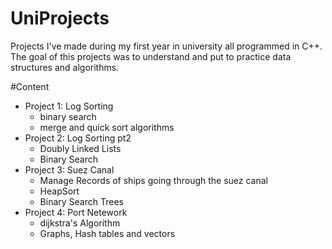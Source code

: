 # UniProjects
Projects I've made during my first year in university all programmed in C++. 
The goal of this projects was to understand and put to practice data structures and algorithms.

#Content
* Project 1: Log Sorting
  * binary search
  * merge and quick sort algorithms
* Project 2: Log Sorting pt2
  * Doubly Linked Lists
  * Binary Search
* Project 3: Suez Canal
  * Manage Records of ships going through the suez canal
  * HeapSort
  * Binary Search Trees
* Project 4: Port Netework
  * dijkstra's Algorithm
  * Graphs, Hash tables and vectors
